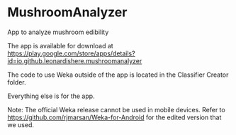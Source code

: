 # MushroomAnalyzer
App to analyze mushroom edibility

The app is available for download at https://play.google.com/store/apps/details?id=io.github.leonardishere.mushroomanalyzer

The code to use Weka outside of the app is located in the Classifier Creator folder.

Everything else is for the app.

Note: The official Weka release cannot be used in mobile devices. Refer to https://github.com/rjmarsan/Weka-for-Android for the edited version that we used.
